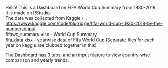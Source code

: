 Hello! This is a Dashboard on FIFA World Cup Summary from 1930-2018.  
It is made on RStudio.  
The data was collected from Kaggle - https://www.kaggle.com/code/blurridge/fifa-world-cup-1930-2018-by-the-numbers/input  
fifawc_summary.xlsx - World Cup Summary  
fifa_data.xlsx - yearwise data of Fifa World Cup (Separate files for each year on kaggle are clubbed together in this)  
  
The Dashboard has 3 tabs, and an input feature to view country-wise comparison and yearly trends.  
